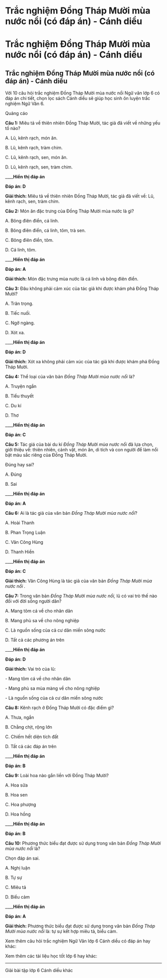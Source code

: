 # Trắc nghiệm Đồng Tháp Mười mùa nước nổi (có đáp án) - Cánh diều

# Trắc nghiệm Đồng Tháp Mười mùa nước nổi (có đáp án) - Cánh diều

## Trắc nghiệm Đồng Tháp Mười mùa nước nổi (có đáp án) - Cánh diều

Với 10 câu hỏi trắc nghiệm Đồng Tháp Mười mùa nước nổi Ngữ văn lớp 6 có đáp án chi tiết, chọn lọc sách Cánh diều sẽ giúp học sinh ôn luyện trắc nghiệm Ngữ Văn 6.

Quảng cáo

**Câu 1:** Miêu tả về thiên nhiên Đồng Tháp Mười, tác giả đã viết về những yếu tố nào?

A. Lũ, kênh rạch, món ăn.

B. Lũ, kênh rạch, tràm chim.

C. Lũ, kênh rạch, sen, món ăn.

D. Lũ, kênh rạch, sen, tràm chim.

____**Hiển thị đáp án**

**Đáp án: D**

**Giải thích:** Miêu tả về thiên nhiên Đồng Tháp Mười, tác giả đã viết về: Lũ, kênh rạch, sen, tràm chim.

**Câu 2:** Món ăn đặc trưng của Đồng Tháp Mười mùa nước là gì?

A. Bông điên điển, cá linh.

B. Bông điên điển, cá linh, tôm, trà sen.

C. Bông điên điển, tôm.

D. Cá linh, tôm.

____**Hiển thị đáp án**

**Đáp án: A**

**Giải thích:** Món đặc trưng mùa nước là cá linh và bông điên điển.

**Câu 3:** Đâu không phải cảm xúc của tác giả khi được khám phá Đồng Tháp Mười?

A. Trân trọng.

B. Tiếc nuối.

C. Ngỡ ngàng.

D. Xót xa.

____**Hiển thị đáp án**

**Đáp án: D**

**Giải thích:** Xót xa không phải cảm xúc của tác giả khi được khám phá Đồng Tháp Mười.

**Câu 4:** Thể loại của văn bản _Đồng Tháp Mười mùa nước nổi_ là?

A. Truyện ngắn

B. Tiểu thuyết

C. Du kí

D. Thơ

____**Hiển thị đáp án**

**Đáp án: C**

**Câu 5:** Tác giá của bài du kí  _Đồng Tháp Mười mùa nước nổi_ đã lựa chọn, giới thiệu về: thiên nhiên, cảnh vật, món ăn, di tích và con người để làm nổi bật màu sắc riêng của Đồng Tháp Mười.

Đúng hay sai?

A. Đúng

B. Sai

____**Hiển thị đáp án**

**Đáp án: A**

**Câu 6:** Ai là tác giả của văn bản _Đồng Tháp Mười mùa nước nổi_?

A. Hoài Thanh

B. Phan Trọng Luận

C. Văn Công Hùng

D. Thanh Hiền

____**Hiển thị đáp án**

**Đáp án: C**

**Giải thích:** Văn Công Hùng là tác giả của văn bản _Đồng Tháp Mười mùa nước nổi_ _._

**Câu 7:** Trong văn bản _Đồng Tháp Mười mùa nước nổi,_ lũ có vai trò thế nào đối với đời sống người dân?

A. Mang tôm cá về cho nhân dân

B. Mang phù sa về cho nông nghiệp

C. Là nguồn sống của cả cư dân miền sông nước

D. Tất cả các phương án trên

____**Hiển thị đáp án**

**Đáp án: D**

**Giải thích:** Vai trò của lũ:

\- Mang tôm cá về cho nhân dân

\- Mang phù sa mùa màng về cho nông nghiệp

\- Là nguồn sống của cả cư dân miền sông nước

**Câu 8:** Kênh rạch ở Đồng Tháp Mười có đặc điểm gì?

A. Thưa, ngắn

B. Chằng chịt, rộng lớn

C. Chiếm hết diện tích đất

D. Tất cả các đáp án trên

____**Hiển thị đáp án**

**Đáp án: B**

**Câu 9:** Loài hoa nào gắn liền với Đồng Tháp Mười?

A. Hoa sữa

B. Hoa sen

C. Hoa phượng

D. Hoa hồng

____**Hiển thị đáp án**

**Đáp án: B**

**Câu 10:** Phương thức biểu đạt được sử dụng trong văn bản _Đồng Tháp Mười mùa nước nổi_ là?

Chọn đáp án sai.

A. Nghị luận

B. Tự sự

C. Miêu tả

D. Biểu cảm

____**Hiển thị đáp án**

**Đáp án: A**

**Giải thích:** Phương thức biểu đạt được sử dụng trong văn bản _Đồng Tháp Mười mùa nước nổi_ là: tự sự kết hợp miêu tả, biểu cảm.

Xem thêm câu hỏi trắc nghiệm Ngữ Văn lớp 6 Cánh diều có đáp án hay khác:

Xem thêm các tài liệu học tốt lớp 6 hay khác:

* * *

Giải bài tập lớp 6 Cánh diều khác
